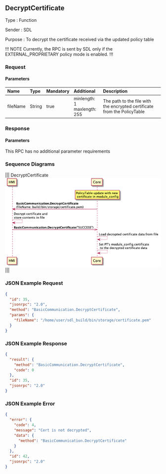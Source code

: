 ## DecryptCertificate

Type
: Function

Sender
: SDL

Purpose
: To decrypt the certificate received via the updated policy table

!!! NOTE
Currently, the RPC is sent by SDL only if the EXTERNAL_PROPRIETARY policy mode is enabled.
!!!

### Request

#### Parameters

|Name|Type|Mandatory|Additional|Description|
|:---|:---|:--------|:---------|:----------|
|fileName|String|true|minlength: 1<br>maxlength: 255|The path to the file with the encrypted certificate from the PolicyTable|

### Response

#### Parameters

This RPC has no additional parameter requirements

### Sequence Diagrams

|||
DecryptCertificate
![DecryptCertificate](assets/DecryptCertificate.png)
|||

### JSON Example Request

```json
{
  "id": 35,
  "jsonrpc": "2.0",
  "method": "BasicCommunication.DecryptCertificate",
  "params": {
    "fileName": "/home/user/sdl_build/bin/storage/certificate.pem"
  }
}
```

### JSON Example Response

```json
{
  "result": {
    "method": "BasicCommunication.DecryptCertificate",
    "code": 0
  },
  "id": 35,
  "jsonrpc": "2.0"
}
```

### JSON Example Error

```json
{
  "error": {
    "code": 4,
    "message": "Cert is not decrypted",
    "data": {
      "method": "BasicCommunication.DecryptCertificate"
    }
  },
  "id": 42,
  "jsonrpc": "2.0"
}
```